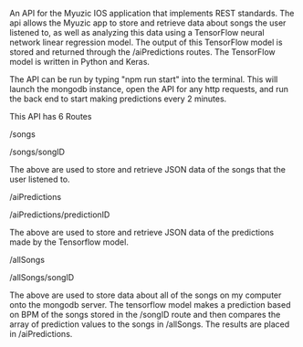 An API for the Myuzic IOS application that implements REST standards. The api allows the Myuzic app to store and retrieve data about songs the user listened to, as well as analyzing this data using a TensorFlow neural network linear regression model. The output of this TensorFlow model is stored and returned through the /aiPredictions routes. The TensorFlow model is written in Python and Keras.


The API can be run by typing "npm run start" into the terminal. This will launch the mongodb instance, open the API for any http requests, and run the back end to start making predictions every 2 minutes.

This API has 6 Routes


/songs

/songs/songID

The above are used to store and retrieve JSON data of the songs that the user listened to.



/aiPredictions 

/aiPredictions/predictionID

The above are used to store and retrieve JSON data of the predictions made by the Tensorflow model.



/allSongs

/allSongs/songID


The above are used to store data about all of the songs on my computer onto the mongodb server. The tensorflow model makes a prediction based on BPM of the songs stored in the /songID route and then compares the array of prediction values to the songs in /allSongs. The results are placed in /aiPredictions.

